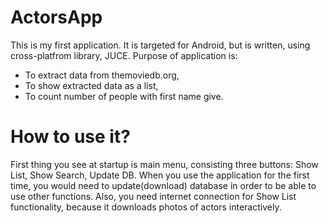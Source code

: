 # ActorsApp
This is my first application. It is targeted for Android, but is written, using cross-platfrom library, JUCE.
Purpose of application is:
* To extract data from themoviedb.org,
* To show extracted data as a list,
* To count number of people with first name give.
# How to use it?
First thing you see at startup is main menu, consisting three buttons: Show List, Show Search, Update DB. When you use the application for the first time, you would need to update(download) database in order to be able to use other functions. Also, you need internet connection for Show List functionality, because it downloads photos of actors interactively.
